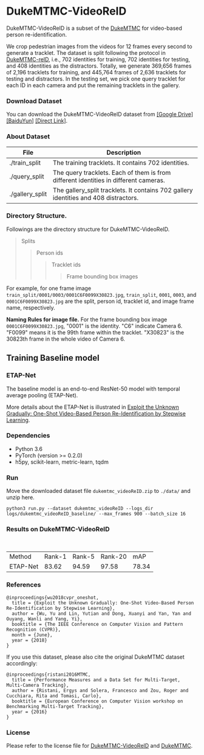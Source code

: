 
# DukeMTMC-VideoReID

DukeMTMC-VideoReID is a subset of the [DukeMTMC](http://vision.cs.duke.edu/DukeMTMC/) for video-based person re-identification.

We crop pedestrian images from the videos for 12 frames every second to generate a tracklet. The dataset is split following 
the protocol in [DukeMTMC-reID](https://github.com/layumi/DukeMTMC-reID_evaluation), i.e., 702 identities for training, 702 
identities for testing, and 408 identities as the distractors. Totally, we generate 369,656 frames of 2,196 tracklets for 
training, and 445,764 frames of 2,636 tracklets for testing and distractors.
In the testing set, we pick one query tracklet for each ID in each camera and put the remaining tracklets in the gallery. 


### Download Dataset
You can download the DukeMTMC-VideoReID dataset from
[[Google Drive]](https://drive.google.com/open?id=1T5bmWetLSvLjR30hAp8S54G2ERs81Pkg) [[BaiduYun]](https://pan.baidu.com/s/1h5dV9QJLEIaa76begG-nOw) [[Direct Link]](http://45.62.126.139/dukemtmc_videoReID.zip).


### About Dataset
|File  | Description | 
| --------   | -----  |
|./train_split  | The training tracklets. It contains 702 identities.|
|./query_split  | The query tracklets. Each of them is from different identities in different cameras.|
|./gallery_split  | The gallery_split tracklets. It contains 702 gallery identities and 408 distractors.|

### Directory Structure. 
Followings are the directory structure for DukeMTMC-VideoReID. 
> Splits
>> Person ids
>>> Tracklet ids
>>>> Frame bounding box images

For example, for one frame image `train_split/0001/0003/0001C6F0099X30823.jpg`, `train_split`, `0001`, `0003`, and `0001C6F0099X30823.jpg` are the split, person id, tracklet id, and image frame name, respectively.

**Naming Rules for image file.** 
For the frame bounding box image `0001C6F0099X30823.jpg`, "0001" is the identity. "C6" indicate Camera 6. "F0099" means it is the 99th frame within the tracklet. "X30823" is the 30823th frame in the whole video of Camera 6.


## Training Baseline model

### ETAP-Net
The baseline model is an end-to-end ResNet-50 model with temporal average pooling (ETAP-Net).

More details about the ETAP-Net is illustrated in [Exploit the Unknown Gradually: One-Shot Video-Based Person Re-Identification by Stepwise Learning](https://yu-wu.net/pdf/CVPR2018_Exploit-Unknown-Gradually.pdf).


### Dependencies
- Python 3.6
- PyTorch (version >= 0.2.0)
- h5py, scikit-learn, metric-learn, tqdm

### Run
Move the downloaded dataset file `dukemtmc_videoReID.zip` to `./data/` and unzip here.

```shell
python3 run.py --dataset dukemtmc_videoReID --logs_dir logs/dukemtmc_videoReID_baseline/ --max_frames 900 --batch_size 16
```

### Results on DukeMTMC-VideoReID

<table>
   <tr>
      <td>Method</td>
      <td>Rank-1</td>
      <td>Rank-5</td>
      <td>Rank-20</td>
      <td>mAP</td>
   </tr>
   <tr>
      <td>ETAP-Net</td>
      <td>83.62 </td>
      <td>94.59</td>
      <td>97.58</td>
      <td>78.34</td>
   </tr>
</table>

### References
```
@inproceedings{wu2018cvpr_oneshot,
  title = {Exploit the Unknown Gradually: One-Shot Video-Based Person Re-Identification by Stepwise Learning},
  author = {Wu, Yu and Lin, Yutian and Dong, Xuanyi and Yan, Yan and Ouyang, Wanli and Yang, Yi},
  booktitle = {The IEEE Conference on Computer Vision and Pattern Recognition (CVPR)},
  month = {June},
  year = {2018}
}
```
If you use this dataset, please also cite the original DukeMTMC dataset accordingly:
```
@inproceedings{ristani2016MTMC,
  title = {Performance Measures and a Data Set for Multi-Target, Multi-Camera Tracking},
  author = {Ristani, Ergys and Solera, Francesco and Zou, Roger and Cucchiara, Rita and Tomasi, Carlo},
  booktitle = {European Conference on Computer Vision workshop on Benchmarking Multi-Target Tracking},
  year = {2016}
}
```
### License
Please refer to the license file for [DukeMTMC-VideoReID](https://github.com/Yu-Wu/DukeMTMC-VideoReID/blob/master/LICENSES/LICENSE_DukeMTMC-VideoReID.txt) and [DukeMTMC](https://github.com/Yu-Wu/DukeMTMC-VideoReID/blob/master/LICENSES/LICENSE_DukeMTMC.txt).

